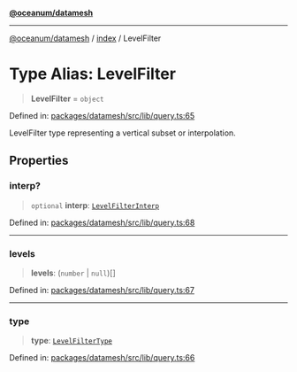 [**@oceanum/datamesh**](../../README.md)

***

[@oceanum/datamesh](../../README.md) / [index](../README.md) / LevelFilter

# Type Alias: LevelFilter

> **LevelFilter** = `object`

Defined in: [packages/datamesh/src/lib/query.ts:65](https://github.com/oceanum-io/oceanum-js/blob/3690a65f9299651d3a3a5e315b93a4a92e341aa0/packages/datamesh/src/lib/query.ts#L65)

LevelFilter type representing a vertical subset or interpolation.

## Properties

### interp?

> `optional` **interp**: [`LevelFilterInterp`](LevelFilterInterp.md)

Defined in: [packages/datamesh/src/lib/query.ts:68](https://github.com/oceanum-io/oceanum-js/blob/3690a65f9299651d3a3a5e315b93a4a92e341aa0/packages/datamesh/src/lib/query.ts#L68)

***

### levels

> **levels**: (`number` \| `null`)[]

Defined in: [packages/datamesh/src/lib/query.ts:67](https://github.com/oceanum-io/oceanum-js/blob/3690a65f9299651d3a3a5e315b93a4a92e341aa0/packages/datamesh/src/lib/query.ts#L67)

***

### type

> **type**: [`LevelFilterType`](LevelFilterType.md)

Defined in: [packages/datamesh/src/lib/query.ts:66](https://github.com/oceanum-io/oceanum-js/blob/3690a65f9299651d3a3a5e315b93a4a92e341aa0/packages/datamesh/src/lib/query.ts#L66)
